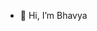 - 👋 Hi, I’m Bhavya

<!---
Bhavyabhoomija/Bhavyabhoomija is a ✨ special ✨ repository because its `README.md` (this file) appears on your GitHub profile.
You can click the Preview link to take a look at your changes.
--->
